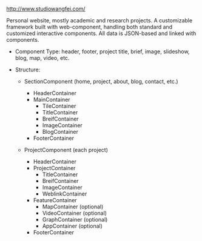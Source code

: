 http://www.studiowangfei.com/

Personal website, mostly academic and research projects.
A customizable framework built with web-component, handling both standard and customized interactive components. 
All data is JSON-based and linked with components.

- Component Type: header, footer, project title, brief, image, slideshow, blog, map, video, etc.

- Structure:

  - SectionComponent (home, project, about, blog, contact, etc.)
    - HeaderContainer
    - MainContainer
      - TileContainer
      - TitleContainer
      - BreifContainer
      - ImageContainer
      - BlogContainer
    - FooterContainer
    
  - ProjectComponent (each project)  
    - HeaderContainer
    - ProjectContainer
      - TitleContainer
      - BreifContainer
      - ImageContainer
      - WeblinkContainer
    - FeatureContainer
      - MapContainer (optional)
      - VideoContainer (optional)
      - GraphContainer (optional)
      - AppContainer (optional)
    - FooterContainer

